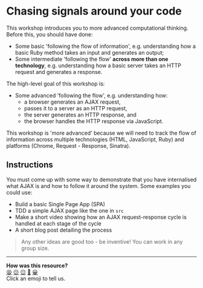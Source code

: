 # Chasing signals around your code

This workshop introduces you to more advanced computational thinking. Before this, you should have done:

- Some basic 'following the flow of information', e.g. understanding how a basic Ruby method takes an input and generates an output;
- Some intermediate 'following the flow' **across more than one technology**, e.g. understanding how a basic server takes an HTTP request and generates a response.

The high-level goal of this workshop is:

- Some advanced 'following the flow', e.g. understanding how:
  - a browser generates an AJAX request, 
  - passes it to a server as an HTTP request,
  - the server generates an HTTP response, and
  - the browser handles the HTTP response via JavaScript.

This workshop is 'more advanced' because we will need to track the flow of information across multiple technologies (HTML, JavaScript, Ruby) and platforms (Chrome, Request - Response, Sinatra).

## Instructions

You must come up with some way to demonstrate that you have internalised what AJAX is and how to follow it around the system. Some examples you could use:

- Build a basic Single Page App (SPA)
- TDD a simple AJAX page like the one in `src`
- Make a short video showing how an AJAX request-response cycle is handled at each stage of the cycle
- A short blog post detailing the process

> Any other ideas are good too - be inventive! You can work in any group size.

<!-- BEGIN GENERATED SECTION DO NOT EDIT -->

---

**How was this resource?**  
[😫](https://airtable.com/shrUJ3t7KLMqVRFKR?prefill_Repository=skills-workshops&prefill_File=week-5/chasing_signals_around_your_code/README.md&prefill_Sentiment=😫) [😕](https://airtable.com/shrUJ3t7KLMqVRFKR?prefill_Repository=skills-workshops&prefill_File=week-5/chasing_signals_around_your_code/README.md&prefill_Sentiment=😕) [😐](https://airtable.com/shrUJ3t7KLMqVRFKR?prefill_Repository=skills-workshops&prefill_File=week-5/chasing_signals_around_your_code/README.md&prefill_Sentiment=😐) [🙂](https://airtable.com/shrUJ3t7KLMqVRFKR?prefill_Repository=skills-workshops&prefill_File=week-5/chasing_signals_around_your_code/README.md&prefill_Sentiment=🙂) [😀](https://airtable.com/shrUJ3t7KLMqVRFKR?prefill_Repository=skills-workshops&prefill_File=week-5/chasing_signals_around_your_code/README.md&prefill_Sentiment=😀)  
Click an emoji to tell us.

<!-- END GENERATED SECTION DO NOT EDIT -->
